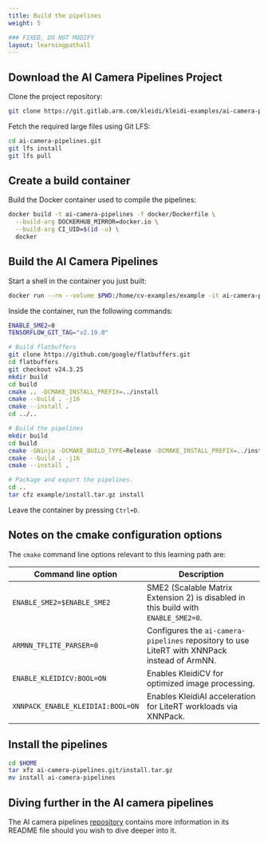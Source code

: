 ```yaml
---
title: Build the pipelines
weight: 5

### FIXED, DO NOT MODIFY
layout: learningpathall
---
```


## Download the AI Camera Pipelines Project

Clone the project repository:

```bash
git clone https://git.gitlab.arm.com/kleidi/kleidi-examples/ai-camera-pipelines.git ai-camera-pipelines.git
```

Fetch the required large files using Git LFS:

```bash
cd ai-camera-pipelines.git
git lfs install
git lfs pull
```

## Create a build container

Build the Docker container used to compile the pipelines:

```bash
docker build -t ai-camera-pipelines -f docker/Dockerfile \
  --build-arg DOCKERHUB_MIRROR=docker.io \
  --build-arg CI_UID=$(id -u) \
  docker
```

## Build the AI Camera Pipelines

Start a shell in the container you just built:

```bash
docker run --rm --volume $PWD:/home/cv-examples/example -it ai-camera-pipelines
```

Inside the container, run the following commands:

```bash
ENABLE_SME2=0
TENSORFLOW_GIT_TAG="v2.19.0"

# Build flatbuffers
git clone https://github.com/google/flatbuffers.git
cd flatbuffers
git checkout v24.3.25
mkdir build
cd build
cmake .. -DCMAKE_INSTALL_PREFIX=../install
cmake --build . -j16
cmake --install .
cd ../..

# Build the pipelines
mkdir build
cd build
cmake -GNinja -DCMAKE_BUILD_TYPE=Release -DCMAKE_INSTALL_PREFIX=../install -DARMNN_TFLITE_PARSER=0 -DTENSORFLOW_GIT_TAG=$TENSORFLOW_GIT_TAG -DTFLITE_HOST_TOOLS_DIR=../flatbuffers/install/bin -DENABLE_SME2=$ENABLE_SME2 -DENABLE_KLEIDICV:BOOL=ON -DXNNPACK_ENABLE_KLEIDIAI:BOOL=ON -DCMAKE_TOOLCHAIN_FILE=toolchain.cmake -S ../example -B .
cmake --build . -j16
cmake --install .

# Package and export the pipelines.
cd ..
tar cfz example/install.tar.gz install
```

Leave the container by pressing `Ctrl+D`.

## Notes on the cmake configuration options

The `cmake` command line options relevant to this learning path are:

| Command line option                 | Description                                                                                  |
|-------------------------------------|----------------------------------------------------------------------------------------------|
| `ENABLE_SME2=$ENABLE_SME2`          | SME2 (Scalable Matrix Extension 2) is disabled in this build with `ENABLE_SME2=0`.           |
| `ARMNN_TFLITE_PARSER=0`             | Configures the `ai-camera-pipelines` repository to use LiteRT with XNNPack instead of ArmNN. |
| `ENABLE_KLEIDICV:BOOL=ON`           | Enables KleidiCV for optimized image processing.                                             |
| `XNNPACK_ENABLE_KLEIDIAI:BOOL=ON`   | Enables KleidiAI acceleration for LiteRT workloads via XNNPack.                              |

## Install the pipelines

```bash
cd $HOME
tar xfz ai-camera-pipelines.git/install.tar.gz
mv install ai-camera-pipelines
```

## Diving further in the AI camera pipelines

The AI camera pipelines
[repository](https://git.gitlab.arm.com/kleidi/kleidi-examples/ai-camera-pipelines)
contains more information in its README file should you wish to dive deeper into
it.